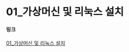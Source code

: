 # 01_가상머신 및 리눅스 설치

#### 링크
[01_가상머신 및 리눅스 설치](https://velog.io/@ka09068/%EC%9A%B0%EB%B6%84%ED%88%AC-%EB%A6%AC%EB%88%85%EC%8A%A4-%EC%84%A4%EC%B9%98)
